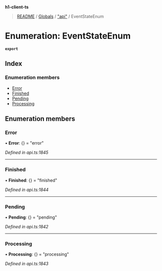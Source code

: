 **h1-client-ts**

> [README](../README.md) / [Globals](../globals.md) / ["api"](../modules/_api_.md) / EventStateEnum

# Enumeration: EventStateEnum

**`export`** 

## Index

### Enumeration members

* [Error](_api_.eventstateenum.md#error)
* [Finished](_api_.eventstateenum.md#finished)
* [Pending](_api_.eventstateenum.md#pending)
* [Processing](_api_.eventstateenum.md#processing)

## Enumeration members

### Error

•  **Error**: {} = "error"

*Defined in api.ts:1845*

___

### Finished

•  **Finished**: {} = "finished"

*Defined in api.ts:1844*

___

### Pending

•  **Pending**: {} = "pending"

*Defined in api.ts:1842*

___

### Processing

•  **Processing**: {} = "processing"

*Defined in api.ts:1843*
